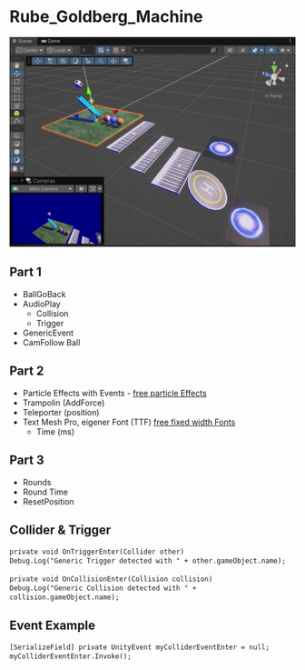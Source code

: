 # Rube_Goldberg_Machine

<img src="./pic/rgm_start.png" widht="500">

## Part 1
* BallGoBack
* AudioPlay
  * Collision
  * Trigger
* GenericEvent
* CamFollow Ball

## Part 2
* Particle Effects with Events - <a href="https://assetstore.unity.com/packages/vfx/particles/spells/magic-effects-free-247933" target="_blank">free particle Effects</a>
* Trampolin (AddForce)
* Teleporter (position)
* Text Mesh Pro, eigener Font (TTF) <a href="https://www.1001freefonts.com/fixed-width-fonts.php" target="_blank">free fixed width Fonts</a>
  * Time (ms)

## Part 3
* Rounds
* Round Time
* ResetPosition

## Collider & Trigger

```
private void OnTriggerEnter(Collider other)
Debug.Log("Generic Trigger detected with " + other.gameObject.name);

private void OnCollisionEnter(Collision collision)
Debug.Log("Generic Collision detected with " + collision.gameObject.name);
```

## Event Example

```
[SerializeField] private UnityEvent myColliderEventEnter = null;
myColliderEventEnter.Invoke();
```
